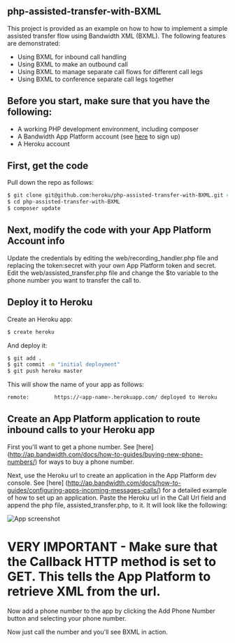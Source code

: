## php-assisted-transfer-with-BXML
This project is provided as an example on how to how to implement a simple assisted transfer flow using Bandwidth XML (BXML). The following features are demonstrated:

* Using BXML for inbound call handling
* Using BXML to make an outbound call
* Using BXML to manage separate call flows for different call legs
* Using BXML to conference separate call legs together

## Before you start, make sure that you have the following:

* A working PHP development environment, including composer
* A Bandwidth App Platform account (see [here](https://catapult.inetwork.com/pages/signup.jsf) to sign up)
* A Heroku account

## First, get the code

Pull down the repo as follows:

```sh
$ git clone git@github.com:heroku/php-assisted-transfer-with-BXML.git # or clone your own fork
$ cd php-assisted-transfer-with-BXML
$ composer update
```

## Next, modify the code with your App Platform Account info

Update the credentials by editing the web/recording_handler.php file and replacing the token:secret with your own App Platform token and secret. Edit the web/assisted_transfer.php file and change the $to variable to the phone number you want to transfer the call to.

## Deploy it to Heroku

Create an Heroku app:

```sh
$ create heroku
```
And deploy it:

```sh
$ git add .
$ git commit -m "initial deployment"
$ git push heroku master
```
This will show the name of your app as follows:
 ```sh
remote:        https://<app-name>.herokuapp.com/ deployed to Heroku
```

## Create an App Platform application to route inbound calls to your Heroku app

First you'll want to get a phone number. See [here] (http://ap.bandwidth.com/docs/how-to-guides/buying-new-phone-numbers/) for ways to buy a phone number. 

Next, use the Heroku url to create an application in the App Platform dev console. See [here] (http://ap.bandwidth.com/docs/how-to-guides/configuring-apps-incoming-messages-calls/) for a detailed example of how to set up an application. Paste the Heroku url in the Call Url field and append the php file, assisted_transfer.php, to it. It will look like the following:

![App screenshot](https://github.com/BandwidthExamples/php-assisted-transfer-with-BXML/blob/master/appscreenshot.png)

# VERY IMPORTANT - Make sure that the Callback HTTP method is set to GET. This tells the App Platform to retrieve XML from the url. 

Now add a phone number to the app by clicking the Add Phone Number button and selecting your phone number. 

Now just call the number and you'll see BXML in action.
